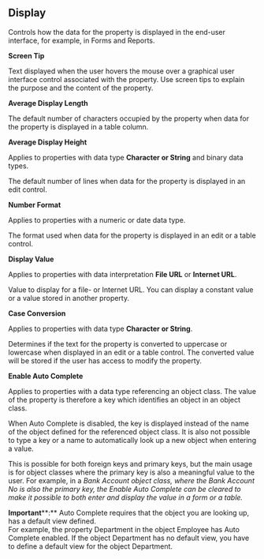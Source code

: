 ## Display

Controls how the data for the property is displayed in the end-user interface, for example, in Forms and Reports.

**Screen Tip**

Text displayed when the user hovers the mouse over a graphical user interface control associated with the property. Use screen tips to explain the purpose and the content of the property.

**Average Display Length**

The default number of characters occupied by the property when data for the property is displayed in a table column.

**Average Display Height**

Applies to properties with data type **Character or String** and binary data types.

The default number of lines when data for the property is displayed in an edit control.

**Number Format**

Applies to properties with a numeric or date data type.

The format used when data for the property is displayed in an edit or a table control.

**Display Value**

Applies to properties with data interpretation **File URL** or **Internet URL**.

Value to display for a file- or Internet URL. You can display a constant value or a value stored in another property.

**Case Conversion**

Applies to properties with data type **Character or String**.

Determines if the text for the property is converted to uppercase or lowercase when displayed in an edit or a table control. The converted value will be stored if the user has access to modify the property.

**Enable Auto Complete**

<span style="FONT-WEIGHT: normal">Applies to properties with a data type referencing an object class. The value of the property is therefore a key which identifies an object in an object class.

When Auto Complete is disabled, the key is displayed instead of the name of the object defined for the referenced object class. It is also not possible to type a key or a name to automatically look up a new object when entering a value.

This is possible for both foreign keys and primary keys, but the main usage is for object classes where the primary key is also a meaningful value to the user. For example, in a <span style="FONT-STYLE: italic">Bank Account object class, where the <span style="FONT-STYLE: italic">Bank Account No is also the primary key, the Enable Auto Complete can be cleared to make it possible to both enter and display the value in a form or a table.

**Important****:** Auto Complete requires that the object you are looking up, has a default view defined.  
For example, the property Department in the object Employee has Auto Complete enabled. If the object Department has no default view, you have to define a default view for the object Department.